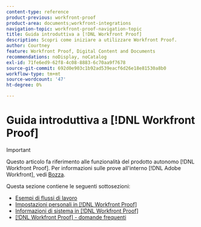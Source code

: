 ```yaml
---
content-type: reference
product-previous: workfront-proof
product-area: documents;workfront-integrations
navigation-topic: workfront-proof-navigation-topic
title: Guida introduttiva a [!DNL Workfront Proof]
description: Scopri come iniziare a utilizzare Workfront Proof.
author: Courtney
feature: Workfront Proof, Digital Content and Documents
recommendations: noDisplay, noCatalog
exl-id: 71fe6ed9-62f8-4c08-8883-6c70aa9f7678
source-git-commit: 692d0e903c1b92ad539eacf6d26e18e81530a8b0
workflow-type: tm+mt
source-wordcount: '47'
ht-degree: 0%

---
```


# Guida introduttiva a [!DNL Workfront Proof]

>[!IMPORTANT]
>
>Questo articolo fa riferimento alle funzionalità del prodotto autonomo [!DNL Workfront Proof]. Per informazioni sulle prove all&#39;interno [!DNL Adobe Workfront], vedi [Bozza](../../review-and-approve-work/proofing/proofing.md).

Questa sezione contiene le seguenti sottosezioni:

* [Esempi di flussi di lavoro](../../workfront-proof/wp-getstarted/workflow-examples/workflow-examples.md)
* [Impostazioni personali in [!DNL Workfront Proof]](../../workfront-proof/wp-getstarted/personal-settings/personal-settings.md)
* [Informazioni di sistema in [!DNL Workfront Proof]](../../workfront-proof/wp-getstarted/system-information/system-information.md)
* [[!DNL Workfront Proof] - domande frequenti](../../workfront-proof/wp-getstarted/faqs/faqs.md)
